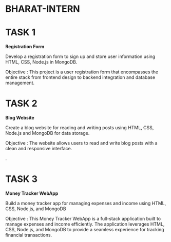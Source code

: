 # BHARAT-INTERN
# TASK 1
**Registration Form**

Develop a registration form to sign up and store user information using HTML, CSS, Node.js in MongoDB.

Objective : This project is a user registration form that encompasses the entire stack from frontend design to backend integration and database management.

# TASK 2
**Blog Website**

Create a blog website for reading and writing posts using HTML, CSS, Node.js and MongoDB for data storage.

Objective : The website allows users to read and write blog posts with a clean and responsive interface.

.
# TASK 3
**Money Tracker WebApp**

Build a money tracker app for managing expenses and income using HTML, CSS, Node.js, and MongoDB

Objective : This Money Tracker WebApp is a full-stack application built to manage expenses and income efficiently. The application leverages HTML, CSS, Node.js, and MongoDB to provide a seamless experience for tracking financial transactions.
